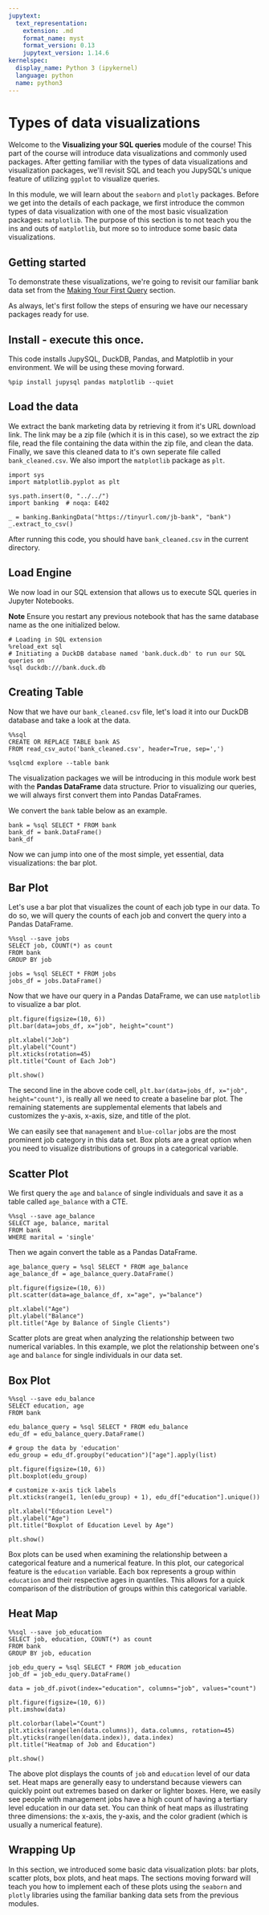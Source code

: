 ```yaml
---
jupytext:
  text_representation:
    extension: .md
    format_name: myst
    format_version: 0.13
    jupytext_version: 1.14.6
kernelspec:
  display_name: Python 3 (ipykernel)
  language: python
  name: python3
---
```


# Types of data visualizations

Welcome to the <b>Visualizing your SQL queries</b> module of the course! This part of the course will introduce data visualizations and commonly used packages. After getting familiar with the types of data visualizations and visualization packages, we'll revisit SQL and teach you JupySQL's unique feature of utilizing `ggplot` to visualize queries.

In this module, we will learn about the `seaborn` and `plotly` packages. Before we get into the details of each package, we first introduce the common types of data visualization with one of the most basic visualization packages: `matplotlib`. The purpose of this section is to not teach you the ins and outs of `matplotlib`, but more so to introduce some basic data visualizations. 

## Getting started

To demonstrate these visualizations, we're going to revisit our familiar bank data set from the [Making Your First Query](https://ploomber-sql.readthedocs.io/en/latest/intro-to-sql/making-your-first-query.html) section.

As always, let's first follow the steps of ensuring we have our necessary packages ready for use.

<!-- #region -->
## Install - execute this once. 

This code installs JupySQL, DuckDB, Pandas, and Matplotlib in your environment. We will be using these moving forward.

```{code-cell} ipython3
%pip install jupysql pandas matplotlib --quiet
```

## Load the data
We extract the bank marketing data by retrieving it from it's URL download link. The link may be a zip file (which it is in this case), so we extract the zip file, read the file containing the data within the zip file, and clean the data. Finally, we save this cleaned data to it's own seperate file called `bank_cleaned.csv`. We also import the `matplotlib` package as `plt`.

```{code-cell} ipython3
import sys
import matplotlib.pyplot as plt

sys.path.insert(0, "../../")
import banking  # noqa: E402

_ = banking.BankingData("https://tinyurl.com/jb-bank", "bank")
_.extract_to_csv()
```

After running this code, you should have `bank_cleaned.csv` in the current directory. 

## Load Engine
We now load in our SQL extension that allows us to execute SQL queries in Jupyter Notebooks. 

<b>Note</b> Ensure you restart any previous notebook that has the same database name as the one initialized below.

```{code-cell} ipython3
# Loading in SQL extension
%reload_ext sql
# Initiating a DuckDB database named 'bank.duck.db' to run our SQL queries on
%sql duckdb:///bank.duck.db
```

## Creating Table

Now that we have our `bank_cleaned.csv` file, let's load it into our DuckDB database and take a look at the data.

```{code-cell} ipython3
%%sql
CREATE OR REPLACE TABLE bank AS
FROM read_csv_auto('bank_cleaned.csv', header=True, sep=',')
```

```{code-cell} ipython3
%sqlcmd explore --table bank
```

The visualization packages we will be introducing in this module work best with the <b>Pandas DataFrame</b> data structure. Prior to visualizing our queries, we will always first convert them into Pandas DataFrames.

We convert the `bank` table below as an example.

```{code-cell} ipython3
bank = %sql SELECT * FROM bank
bank_df = bank.DataFrame()
bank_df
```

<!-- #region -->

Now we can jump into one of the most simple, yet essential, data visualizations: the bar plot.

## Bar Plot

Let's use a bar plot that visualizes the count of each job type in our data. To do so, we will query the counts of each job and convert the query into a Pandas DataFrame.

```{code-cell} ipython3
%%sql --save jobs
SELECT job, COUNT(*) as count
FROM bank 
GROUP BY job
```

```{code-cell} ipython3
jobs = %sql SELECT * FROM jobs
jobs_df = jobs.DataFrame()
```

Now that we have our query in a Pandas DataFrame, we can use `matplotlib` to visualize a bar plot.

```{code-cell} ipython3
plt.figure(figsize=(10, 6))
plt.bar(data=jobs_df, x="job", height="count")

plt.xlabel("Job")
plt.ylabel("Count")
plt.xticks(rotation=45)
plt.title("Count of Each Job")

plt.show()
```

The second line in the above code cell, `plt.bar(data=jobs_df, x="job", height="count")`, is really all we need to create a baseline bar plot. The remaining statements are supplemental elements that labels and customizes the y-axis, x-axis, size, and title of the plot. 

We can easily see that `management` and `blue-collar` jobs are the most prominent job category in this data set. Box plots are a great option when you need to visualize distributions of groups in a categorical variable.

## Scatter Plot

We first query the `age` and `balance` of single individuals and save it as a table called `age_balance` with a CTE.

```{code-cell} ipython3
%%sql --save age_balance
SELECT age, balance, marital
FROM bank
WHERE marital = 'single'
```

Then we again convert the table as a Pandas DataFrame.

```{code-cell} ipython3
age_balance_query = %sql SELECT * FROM age_balance
age_balance_df = age_balance_query.DataFrame()
```

```{code-cell} ipython3
plt.figure(figsize=(10, 6))
plt.scatter(data=age_balance_df, x="age", y="balance")

plt.xlabel("Age")
plt.ylabel("Balance")
plt.title("Age by Balance of Single Clients")
```

Scatter plots are great when analyzing the relationship between two numerical variables. In this example, we plot the relationship between one's `age` and `balance` for single individuals in our data set. 

## Box Plot

```{code-cell} ipython3
%%sql --save edu_balance
SELECT education, age
FROM bank
```

```{code-cell} ipython3
edu_balance_query = %sql SELECT * FROM edu_balance
edu_df = edu_balance_query.DataFrame()
```

```{code-cell} ipython3
# group the data by 'education'
edu_group = edu_df.groupby("education")["age"].apply(list)

plt.figure(figsize=(10, 6))
plt.boxplot(edu_group)

# customize x-axis tick labels
plt.xticks(range(1, len(edu_group) + 1), edu_df["education"].unique())

plt.xlabel("Education Level")
plt.ylabel("Age")
plt.title("Boxplot of Education Level by Age")

plt.show()
```

Box plots can be used when examining the relationship between a categorical feature and a numerical feature. In this plot, our categorical feature is the `education` variable. Each box represents a group within `education` and their respective ages in quantiles. This allows for a quick comparison of the distribution of groups within this categorical variable.

## Heat Map

```{code-cell} ipython3
%%sql --save job_education
SELECT job, education, COUNT(*) as count
FROM bank 
GROUP BY job, education
```

```{code-cell} ipython3
job_edu_query = %sql SELECT * FROM job_education
job_df = job_edu_query.DataFrame()
```

```{code-cell} ipython3
data = job_df.pivot(index="education", columns="job", values="count")

plt.figure(figsize=(10, 6))
plt.imshow(data)

plt.colorbar(label="Count")
plt.xticks(range(len(data.columns)), data.columns, rotation=45)
plt.yticks(range(len(data.index)), data.index)
plt.title("Heatmap of Job and Education")

plt.show()
```

The above plot displays the counts of `job` and `education` level of our data set. Heat maps are generally easy to understand because viewers can quickly point out extremes based on darker or lighter boxes. Here, we easily see people with management jobs have a high count of having a tertiary level education in our data set. You can think of heat maps as illustrating three dimensions: the x-axis, the y-axis, and the color gradient (which is usually a numerical feature).

## Wrapping Up

In this section, we introduced some basic data visualization plots: bar plots, scatter plots, box plots, and heat maps. The sections moving forward will teach you how to implement each of these plots using the `seaborn` and `plotly` libraries using the familiar banking data sets from the previous modules.
